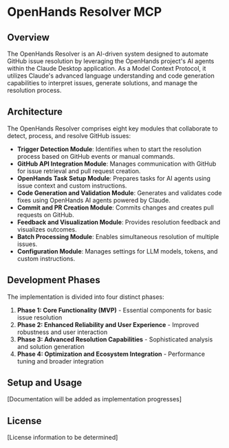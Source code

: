 # OpenHands Resolver MCP

## Overview

The OpenHands Resolver is an AI-driven system designed to automate GitHub issue resolution by leveraging the OpenHands project's AI agents within the Claude Desktop application. As a Model Context Protocol, it utilizes Claude's advanced language understanding and code generation capabilities to interpret issues, generate solutions, and manage the resolution process.

## Architecture

The OpenHands Resolver comprises eight key modules that collaborate to detect, process, and resolve GitHub issues:

- **Trigger Detection Module**: Identifies when to start the resolution process based on GitHub events or manual commands.
- **GitHub API Integration Module**: Manages communication with GitHub for issue retrieval and pull request creation.
- **OpenHands Task Setup Module**: Prepares tasks for AI agents using issue context and custom instructions.
- **Code Generation and Validation Module**: Generates and validates code fixes using OpenHands AI agents powered by Claude.
- **Commit and PR Creation Module**: Commits changes and creates pull requests on GitHub.
- **Feedback and Visualization Module**: Provides resolution feedback and visualizes outcomes.
- **Batch Processing Module**: Enables simultaneous resolution of multiple issues.
- **Configuration Module**: Manages settings for LLM models, tokens, and custom instructions.

## Development Phases

The implementation is divided into four distinct phases:

1. **Phase 1: Core Functionality (MVP)** - Essential components for basic issue resolution
2. **Phase 2: Enhanced Reliability and User Experience** - Improved robustness and user interaction
3. **Phase 3: Advanced Resolution Capabilities** - Sophisticated analysis and solution generation
4. **Phase 4: Optimization and Ecosystem Integration** - Performance tuning and broader integration

## Setup and Usage

[Documentation will be added as implementation progresses]

## License

[License information to be determined]
